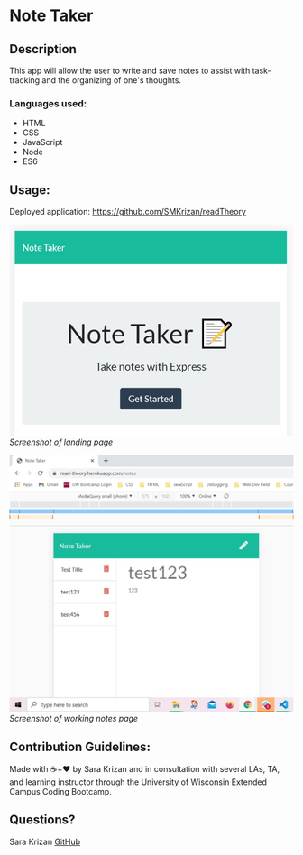 # Note Taker

## Description
This app will allow the user to write and save notes to assist with task-tracking and the organizing of one's thoughts.

### Languages used:
- HTML
- CSS
- JavaScript
- Node
- ES6    

## <a name="usage">Usage</a>:

Deployed application:
https://github.com/SMKrizan/readTheory

![Application Screenshot](./assets/landingpage.jpg)*Screenshot of landing page*


![Application Screenshot](./assets/notes.jpg)*Screenshot of working notes page*


    
## <a name="contribution-guidelines">Contribution Guidelines</a>:
Made with ☕+❤️ by Sara Krizan and in consultation with several LAs, TA, and learning instructor through the University of Wisconsin Extended Campus Coding Bootcamp.


## <a name="questions?">Questions?</a>
Sara Krizan
[GitHub](https://github.com/SMKrizan)
